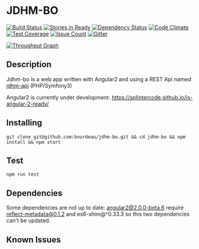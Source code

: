 JDHM-BO
========
[![Build Status](https://travis-ci.org/bourdeau/jdhm-bo.svg?branch=master)](https://travis-ci.org/bourdeau/jdhm-bo)
[![Stories in Ready](https://badge.waffle.io/bourdeau/jdhm-bo.svg)](https://waffle.io/bourdeau/jdhm-bo) [![Dependency Status](https://www.versioneye.com/user/projects/56b22743ad0be5003e0ae167/badge.svg)](https://www.versioneye.com/user/projects/56b22743ad0be5003e0ae167)
[![Code Climate](https://codeclimate.com/github/bourdeau/jdhm-bo/badges/gpa.svg?style=flat)](https://codeclimate.com/github/bourdeau/jdhm-bo) [![Test Coverage](https://codeclimate.com/github/bourdeau/jdhm-bo/badges/coverage.svg?style=flat)](https://codeclimate.com/github/bourdeau/jdhm-bo/coverage) [![Issue Count](https://codeclimate.com/github/bourdeau/jdhm-bo/badges/issue_count.svg?style=flat)](https://codeclimate.com/github/bourdeau/jdhm-bo) [![Gitter](https://badges.gitter.im/bourdeau/jdhm-bo.svg?style=flat)](https://gitter.im/bourdeau/jdhm-bo?utm_source=badge&utm_medium=badge&utm_campaign=pr-badge)

[![Throughput Graph](https://graphs.waffle.io/bourdeau/jdhm-bo/throughput.svg)](https://waffle.io/bourdeau/jdhm-bo/metrics)


## Description

Jdhm-bo is a web app written with Angular2 and using a REST Api named [jdhm-api](https://github.com/bourdeau/jdhm-api) (PHP/Symfony3)

Angular2 is currently under development: https://splintercode.github.io/is-angular-2-ready/


## Installing

```
git clone git@github.com:bourdeau/jdhm-bo.git && cd jdhm-bo && npm install && npm start

```

## Test

```
npm run test
```

## Dependencies

Some dependencies are not up to date: angular2@2.0.0-beta.6 require reflect-metadata@0.1.2 and es6-shim@^0.33.3 so this two dependencies can't be updated.

## Known Issues
